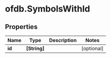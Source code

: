 # ofdb.SymbolsWithId

## Properties

Name | Type | Description | Notes
------------ | ------------- | ------------- | -------------
**id** | **[String]** |  | [optional] 



